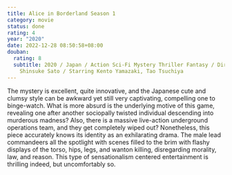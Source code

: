 ```yaml
---
title: Alice in Borderland Season 1
category: movie
status: done
rating: 4
year: "2020"
date: 2022-12-28 08:50:58+08:00
douban:
  rating: 8
  subtitle: 2020 / Japan / Action Sci-Fi Mystery Thriller Fantasy / Directed by
    Shinsuke Sato / Starring Kento Yamazaki, Tao Tsuchiya
---
```


The mystery is excellent, quite innovative, and the Japanese cute and clumsy style can be awkward yet still very captivating, compelling one to binge-watch. What is more absurd is the underlying motive of this game, revealing one after another sociopally twisted individual descending into murderous madness? Also, there is a massive live-action underground operations team, and they get completely wiped out? Nonetheless, this piece accurately knows its identity as an exhilarating drama. The male lead commandeers all the spotlight with scenes filled to the brim with flashy displays of the torso, hips, legs, and wanton killing, disregarding morality, law, and reason. This type of sensationalism centered entertainment is thrilling indeed, but uncomfortably so.
